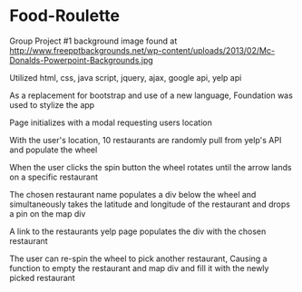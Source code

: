 # Food-Roulette

Group Project #1
background image found at http://www.freepptbackgrounds.net/wp-content/uploads/2013/02/Mc-Donalds-Powerpoint-Backgrounds.jpg

Utilized html, css, java script, jquery, ajax, google api, yelp api

As a replacement for bootstrap and use of a new language, Foundation was used to stylize the app


Page initializes with a modal requesting users location

With the user's location, 10 restaurants are randomly pull from yelp's API and populate the wheel

When the user clicks the spin button the wheel rotates until the arrow lands on a specific restaurant

The chosen restaurant name populates a div below the wheel and simultaneously takes the latitude and longitude of the restaurant and drops a pin on the map div

A link to the restaurants yelp page populates the div with the chosen restaurant

The user can re-spin the wheel to pick another restaurant, Causing a function to empty the restaurant and map div and fill it with the newly picked restaurant
